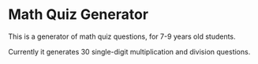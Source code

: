 # Math Quiz Generator

This is a generator of math quiz questions, for 7-9 years old students.

Currently it generates 30 single-digit multiplication and division questions.
